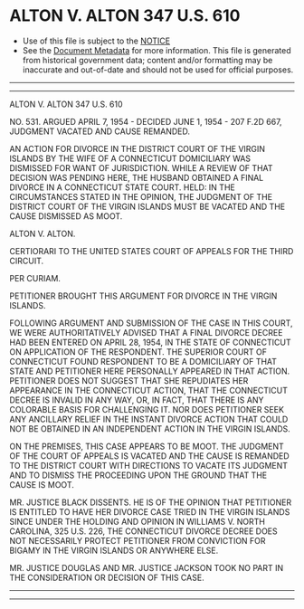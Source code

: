 ---
---

# ALTON V. ALTON 347 U.S. 610

* Use of this file is subject to the [NOTICE](https://github.com/publicdocs/notice/blob/master/NOTICE)
* See the [Document Metadata](../../../) for more information.
  This file is generated from historical government data; content and/or formatting may be inaccurate and out-of-date and should not be used for official purposes.

----------
----------

ALTON V. ALTON 347 U.S. 610

NO. 531.  ARGUED APRIL 7, 1954 - DECIDED JUNE 1, 1954 - 207 F.2D 667, JUDGMENT VACATED AND CAUSE REMANDED.

AN ACTION FOR DIVORCE IN THE DISTRICT COURT OF THE VIRGIN ISLANDS BY THE WIFE OF A CONNECTICUT DOMICILIARY WAS DISMISSED FOR WANT OF JURISDICTION.  WHILE A REVIEW OF THAT DECISION WAS PENDING HERE, THE HUSBAND OBTAINED A FINAL DIVORCE IN A CONNECTICUT STATE COURT.  HELD: IN THE CIRCUMSTANCES STATED IN THE OPINION, THE JUDGMENT OF THE DISTRICT COURT OF THE VIRGIN ISLANDS MUST BE VACATED AND THE CAUSE DISMISSED AS MOOT.

ALTON V. ALTON.

CERTIORARI TO THE UNITED STATES COURT OF APPEALS FOR THE THIRD CIRCUIT.

PER CURIAM.

PETITIONER BROUGHT THIS ARGUMENT FOR DIVORCE IN THE VIRGIN ISLANDS.

FOLLOWING ARGUMENT AND SUBMISSION OF THE CASE IN THIS COURT, WE WERE AUTHORITATIVELY ADVISED THAT A FINAL DIVORCE DECREE HAD BEEN ENTERED ON APRIL 28, 1954, IN THE STATE OF CONNECTICUT ON APPLICATION OF THE RESPONDENT.  THE SUPERIOR COURT OF CONNECTICUT FOUND RESPONDENT TO BE A DOMICILIARY OF THAT STATE AND PETITIONER HERE PERSONALLY APPEARED IN THAT ACTION.  PETITIONER DOES NOT SUGGEST THAT SHE REPUDIATES HER APPEARANCE IN THE CONNECTICUT ACTION, THAT THE CONNECTICUT DECREE IS INVALID IN ANY WAY, OR, IN FACT, THAT THERE IS ANY COLORABLE BASIS FOR CHALLENGING IT.  NOR DOES PETITIONER SEEK ANY ANCILLARY RELIEF IN THE INSTANT DIVORCE ACTION THAT COULD NOT BE OBTAINED IN AN INDEPENDENT ACTION IN THE VIRGIN ISLANDS.

ON THE PREMISES, THIS CASE APPEARS TO BE MOOT.  THE JUDGMENT OF THE COURT OF APPEALS IS VACATED AND THE CAUSE IS REMANDED TO THE DISTRICT COURT WITH DIRECTIONS TO VACATE ITS JUDGMENT AND TO DISMISS THE PROCEEDING UPON THE GROUND THAT THE CAUSE IS MOOT.

MR. JUSTICE BLACK DISSENTS.  HE IS OF THE OPINION THAT PETITIONER IS ENTITLED TO HAVE HER DIVORCE CASE TRIED IN THE VIRGIN ISLANDS SINCE UNDER THE HOLDING AND OPINION IN WILLIAMS V. NORTH CAROLINA, 325 U.S. 226, THE CONNECTICUT DIVORCE DECREE DOES NOT NECESSARILY PROTECT PETITIONER FROM CONVICTION FOR BIGAMY IN THE VIRGIN ISLANDS OR ANYWHERE ELSE.

MR. JUSTICE DOUGLAS AND MR. JUSTICE JACKSON TOOK NO PART IN THE CONSIDERATION OR DECISION OF THIS CASE.


----------
----------

